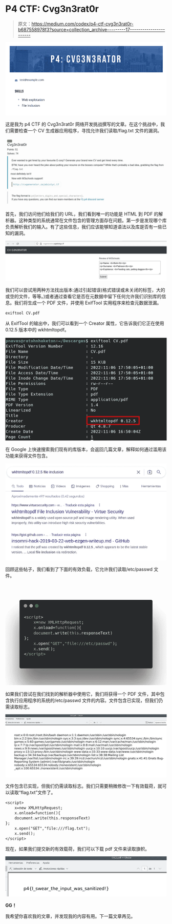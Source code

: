 # P4 CTF: Cvg3n3rat0r

> 原文：<https://medium.com/codex/p4-ctf-cvg3n3rat0r-b687558978f3?source=collection_archive---------17----------------------->

![](img/4b1cfae2bcf92addb44641d917f06fa0.png)

这是我为 p4 CTF 的 Cvg3n3rat0r 网络开发挑战撰写的文章。在这个挑战中，我们需要检查一个 CV 生成器应用程序，寻找允许我们读取/flag.txt 文件的漏洞。

![](img/c3ab748caa0f2f07b080de681f8732a4.png)

首先，我们访问他们给我们的 URL，我们看到唯一的功能是 HTML 到 PDF 的解析器。这种类型的系统通常在文件包含的管理方面存在问题。第一步是发现哪个库负责解析我们的输入。有了这些信息，我们应该能够知道语法以及库是否有一些已知的漏洞。

![](img/d4e4e07cdb233a576d287e15ecbe8525.png)

我们可以尝试用两种方法找出版本:通过引起错误(格式错误或未关闭的标签，大的或空的文件，等等。)或者通过查看它是否在元数据中留下任何允许我们识别库的信息。我们将生成一个 PDF 文件，并使用 ExifTool 实用程序来检查元数据泄漏。

```
exiftool CV.pdf
```

从 ExifTool 的输出中，我们可以看到一个 Creator 属性，它告诉我们它正在使用 0.12.5 版本中的 wkhtmltopdf。

![](img/3d8dbf556a8d6599f03877bcff63d43c.png)

在 Google 上快速搜索我们现有的库版本，会返回几篇文章，解释如何通过滥用该功能来获得文件包含。

![](img/9f9db9fc4d2d6b9838dcc143e18d62fa.png)

回顾这些帖子，我们看到了下面的有效负载，它允许我们读取/etc/passwd 文件。

![](img/4e4093a67f583cdefbc76c9fdcc7fb92.png)

如果我们尝试在我们找到的解析器中使用它，我们将获得一个 PDF 文件，其中包含执行应用程序的系统的/etc/passwd 文件的内容。文件包含已实现，但我们仍需读取标志。

![](img/28d3a54388dc063470cb5eb8c1268d2d.png)

文件包含已实现，但我们仍需读取标志。我们只需要稍微修改一下有效载荷，就可以读取“flag.txt”文件了。

```
<script>
    x=new XMLHttpRequest;
    x.onload=function(){  
    document.write(this.responseText)
};
    x.open("GET","file:///flag.txt");
    x.send();
</script>
```

现在，如果我们提交新的有效载荷，我们可以下载 pdf 文件来读取旗帜。

![](img/4458de368b41ff18c5d48f32c4912ba3.png)

**GG！**

我希望你喜欢我的文章，并发现我的内容有用。下一篇文章再见。